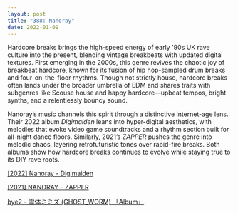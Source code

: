 ```yaml
---
layout: post
title: "388: Nanoray"
date: 2022-01-09
---
```


Hardcore breaks brings the high-speed energy of early '90s UK rave culture into the present, blending vintage breakbeats with updated digital textures. First emerging in the 2000s, this genre revives the chaotic joy of breakbeat hardcore, known for its fusion of hip hop-sampled drum breaks and four-on-the-floor rhythms. Though not strictly house, hardcore breaks often lands under the broader umbrella of EDM and shares traits with subgenres like Scouse house and happy hardcore—upbeat tempos, bright synths, and a relentlessly bouncy sound.

Nanoray’s music channels this spirit through a distinctive internet-age lens. Their 2022 album *Digimaiden* leans into hyper-digital aesthetics, with melodies that evoke video game soundtracks and a rhythm section built for all-night dance floors. Similarly, 2021’s *ZAPPER* pushes the genre into melodic chaos, layering retrofuturistic tones over rapid-fire breaks. Both albums show how hardcore breaks continues to evolve while staying true to its DIY rave roots.

[[2022] Nanoray - Digimaiden](https://youtu.be/PbSYI6cX6p4?t=273)

[[2021] NANORAY - ZAPPER](https://youtu.be/w9SinnI66Z4)

[bye2 - 霊体ミミズ (GHOST\_WORM) 「Album」](https://youtu.be/Gjlr_F1uK18?t=390)
